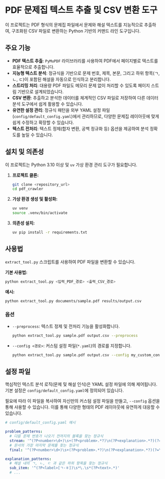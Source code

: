 # PDF 문제집 텍스트 추출 및 CSV 변환 도구

이 프로젝트는 PDF 형식의 문제집 파일에서 문제와 해설 텍스트를 지능적으로 추출하여, 구조화된 CSV 파일로 변환하는 Python 기반의 커맨드 라인 도구입니다.

## 주요 기능

- **PDF 텍스트 추출**: `PyMuPDF` 라이브러리를 사용하여 PDF에서 페이지별로 텍스트를 효율적으로 추출합니다.
- **지능형 텍스트 분석**: 정규식을 기반으로 문제 번호, 제목, 본문, 그리고 하위 항목(ㄱ, ㄴ, ㄷ)이 포함된 해설을 자동으로 인식하고 분리합니다.
- **스트리밍 처리**: 대용량 PDF 파일도 메모리 문제 없이 처리할 수 있도록 페이지 스트림 기반으로 설계되었습니다.
- **CSV 변환**: 추출하고 분석한 데이터를 체계적인 CSV 파일로 저장하여 다른 데이터 분석 도구에서 쉽게 활용할 수 있습니다.
- **유연한 설정 관리**: 정규식 패턴을 외부 YAML 설정 파일(`config/default_config.yaml`)에서 관리하므로, 다양한 문제집 레이아웃에 맞게 쉽게 수정하고 확장할 수 있습니다.
- **텍스트 전처리**: 텍스트 정제(합자 변환, 공백 정규화 등) 옵션을 제공하여 분석 정확도를 높일 수 있습니다.

## 설치 및 의존성

이 프로젝트는 Python 3.10 이상 및 `uv` 가상 환경 관리 도구가 필요합니다.

1.  **프로젝트 클론:**
    ```bash
    git clone <repository_url>
    cd pdf_crawler
    ```

2.  **가상 환경 생성 및 활성화:**
    ```bash
    uv venv
    source .venv/bin/activate
    ```

3.  **의존성 설치:**
    ```bash
    uv pip install -r requirements.txt
    ```

## 사용법

`extract_tool.py` 스크립트를 사용하여 PDF 파일을 변환할 수 있습니다.

**기본 사용법:**

```bash
python extract_tool.py <입력_PDF_경로> <출력_CSV_경로>
```

**예시:**

```bash
python extract_tool.py documents/sample.pdf results/output.csv
```

### 옵션

-   `--preprocess`: 텍스트 정제 및 전처리 기능을 활성화합니다.
    ```bash
    python extract_tool.py sample.pdf output.csv --preprocess
    ```

-   `--config <경로>`: 커스텀 설정 파일(`*.yaml`)의 경로를 지정합니다.
    ```bash
    python extract_tool.py sample.pdf output.csv --config my_custom_config.yaml
    ```

## 설정 파일

핵심적인 텍스트 분석 로직(문제 및 해설 인식)은 YAML 설정 파일에 의해 제어됩니다. 기본 설정은 `config/default_config.yaml`에 정의되어 있습니다.

필요에 따라 이 파일을 복사하여 자신만의 커스텀 설정 파일을 만들고, `--config` 옵션을 통해 사용할 수 있습니다. 이를 통해 다양한 형태의 PDF 레이아웃에 유연하게 대응할 수 있습니다.

```yaml
# config/default_config.yaml 예시

problem_patterns:
  # 다음 문제 번호가 나오기 전까지의 블록을 찾는 정규식
  stream: '^(?P<number>\d+)\s+(?P<problem>.*?)\n(?P<explanation>.*?)(?=\n\d+\s)'
  # 문서의 가장 마지막 문제를 찾는 정규식
  final: '^(?P<number>\d+)\s+(?P<problem>.*?)\n(?P<explanation>.*?)(?=\n\d+\s|\Z)'

explanation_patterns:
  # 해설 내의 ㄱ, ㄴ, ㄷ 과 같은 하위 항목을 찾는 정규식
  sub_item: '^(?P<label>[ㄱ-ㅎ])\s*\.\s*(?P<text>.*)'
  # ...
``` 
